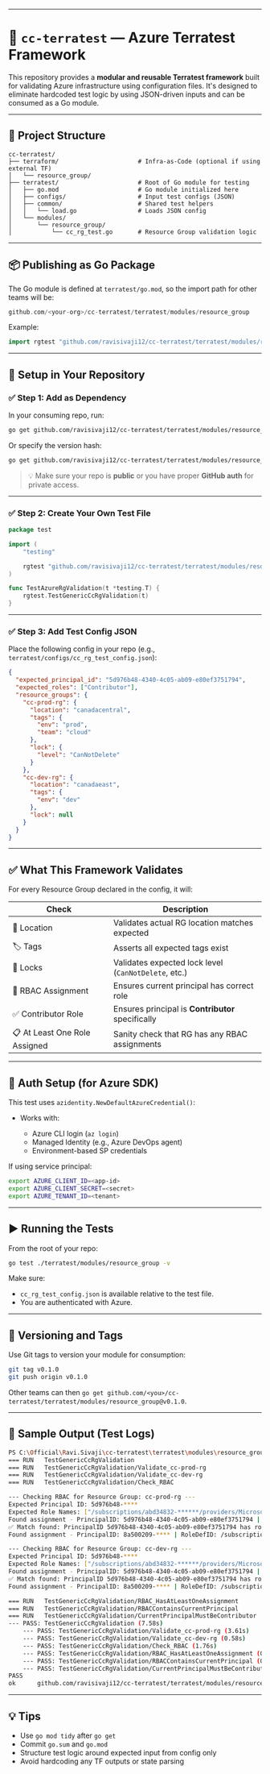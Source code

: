 
---

# 🧪 `cc-terratest` — Azure Terratest Framework

This repository provides a **modular and reusable Terratest framework** built for validating Azure infrastructure using configuration files. It's designed to eliminate hardcoded test logic by using JSON-driven inputs and can be consumed as a Go module.

---

## 📁 Project Structure

```
cc-terratest/
├── terraform/                      # Infra-as-Code (optional if using external TF)
│   └── resource_group/
├── terratest/                      # Root of Go module for testing
│   ├── go.mod                      # Go module initialized here
│   ├── configs/                    # Input test configs (JSON)
│   ├── common/                     # Shared test helpers
│   │   └── load.go                 # Loads JSON config
│   └── modules/
│       └── resource_group/
│           └── cc_rg_test.go       # Resource Group validation logic
```

---

## 📦 Publishing as Go Package

The Go module is defined at `terratest/go.mod`, so the import path for other teams will be:

```go
github.com/<your-org>/cc-terratest/terratest/modules/resource_group
```

Example:

```go
import rgtest "github.com/ravisivaji12/cc-terratest/terratest/modules/resource_group"
```

---

## 🔧 Setup in Your Repository

### ✅ Step 1: Add as Dependency

In your consuming repo, run:

```bash
go get github.com/ravisivaji12/cc-terratest/terratest/modules/resource_group@latest
```

Or specify the version hash:

```bash
go get github.com/ravisivaji12/cc-terratest/terratest/modules/resource_group@v0.0.0-20250728100000-<commit-sha>
```

> 💡 Make sure your repo is **public** or you have proper **GitHub auth** for private access.

---

### ✅ Step 2: Create Your Own Test File

```go
package test

import (
    "testing"

    rgtest "github.com/ravisivaji12/cc-terratest/terratest/modules/resource_group"
)

func TestAzureRgValidation(t *testing.T) {
    rgtest.TestGenericCcRgValidation(t)
}
```

---

### ✅ Step 3: Add Test Config JSON

Place the following config in your repo (e.g., `terratest/configs/cc_rg_test_config.json`):

```json
{
  "expected_principal_id": "5d976b48-4340-4c05-ab09-e80ef3751794",
  "expected_roles": ["Contributor"],
  "resource_groups": {
    "cc-prod-rg": {
      "location": "canadacentral",
      "tags": {
        "env": "prod",
        "team": "cloud"
      },
      "lock": {
        "level": "CanNotDelete"
      }
    },
    "cc-dev-rg": {
      "location": "canadaeast",
      "tags": {
        "env": "dev"
      },
      "lock": null
    }
  }
}
```

---

## ✅ What This Framework Validates

For every Resource Group declared in the config, it will:

| Check                         | Description                                          |
| ----------------------------- | ---------------------------------------------------- |
| 📍 Location                   | Validates actual RG location matches expected        |
| 🏷️ Tags                      | Asserts all expected tags exist                      |
| 🔐 Locks                      | Validates expected lock level (`CanNotDelete`, etc.) |
| 🔑 RBAC Assignment            | Ensures current principal has correct role           |
| ✅ Contributor Role            | Ensures principal is **Contributor** specifically    |
| 📋 At Least One Role Assigned | Sanity check that RG has any RBAC assignments        |

---

## 🔑 Auth Setup (for Azure SDK)

This test uses `azidentity.NewDefaultAzureCredential()`:

* Works with:

  * Azure CLI login (`az login`)
  * Managed Identity (e.g., Azure DevOps agent)
  * Environment-based SP credentials

If using service principal:

```bash
export AZURE_CLIENT_ID=<app-id>
export AZURE_CLIENT_SECRET=<secret>
export AZURE_TENANT_ID=<tenant>
```

---

## ▶️ Running the Tests

From the root of your repo:

```bash
go test ./terratest/modules/resource_group -v
```

Make sure:

* `cc_rg_test_config.json` is available relative to the test file.
* You are authenticated with Azure.

---

## 🚀 Versioning and Tags

Use Git tags to version your module for consumption:

```bash
git tag v0.1.0
git push origin v0.1.0
```

Other teams can then `go get github.com/<you>/cc-terratest/terratest/modules/resource_group@v0.1.0`.

---

## 🧪 Sample Output (Test Logs)

```bash
PS C:\Official\Ravi.Sivaji\cc-terratest\terratest\modules\resource_group> go test -v
=== RUN   TestGenericCcRgValidation
=== RUN   TestGenericCcRgValidation/Validate_cc-prod-rg
=== RUN   TestGenericCcRgValidation/Validate_cc-dev-rg
=== RUN   TestGenericCcRgValidation/Check_RBAC

--- Checking RBAC for Resource Group: cc-prod-rg ---
Expected Principal ID: 5d976b48-****
Expected Role Names: ["/subscriptions/abd34832-******/providers/Microsoft.Authorization/roleDefinitions/b24988ac-42a0-ab88-******"]
Found assignment - PrincipalID: 5d976b48-4340-4c05-ab09-e80ef3751794 | RoleDefID: /subscriptions/abd34832-****/providers/Microsoft.Authorization/roleDefinitions/b24988ac-****
✅ Match found: PrincipalID 5d976b48-4340-4c05-ab09-e80ef3751794 has role /subscriptions/abd34832-****/providers/Microsoft.Authorization/roleDefinitions/b24988ac-****
Found assignment - PrincipalID: 8a500209-**** | RoleDefID: /subscriptions/abd34832-****/providers/Microsoft.Authorization/roleDefinitions/b24988ac-****

--- Checking RBAC for Resource Group: cc-dev-rg ---
Expected Principal ID: 5d976b48-****
Expected Role Names: ["/subscriptions/abd34832-******/providers/Microsoft.Authorization/roleDefinitions/b24988ac-******"]
Found assignment - PrincipalID: 5d976b48-4340-4c05-ab09-e80ef3751794 | RoleDefID: /subscriptions/abd34832-****/providers/Microsoft.Authorization/roleDefinitions/b24988ac-****
✅ Match found: PrincipalID 5d976b48-4340-4c05-ab09-e80ef3751794 has role /subscriptions/abd34832-****/providers/Microsoft.Authorization/roleDefinitions/b24988ac-****
Found assignment - PrincipalID: 8a500209-**** | RoleDefID: /subscriptions/abd34832-****/providers/Microsoft.Authorization/roleDefinitions/b24988ac-6180-42a0-ab88-20f7382dd24c

=== RUN   TestGenericCcRgValidation/RBAC_HasAtLeastOneAssignment
=== RUN   TestGenericCcRgValidation/RBACContainsCurrentPrincipal
=== RUN   TestGenericCcRgValidation/CurrentPrincipalMustBeContributor
--- PASS: TestGenericCcRgValidation (7.58s)
    --- PASS: TestGenericCcRgValidation/Validate_cc-prod-rg (3.61s)
    --- PASS: TestGenericCcRgValidation/Validate_cc-dev-rg (0.58s)
    --- PASS: TestGenericCcRgValidation/Check_RBAC (1.76s)
    --- PASS: TestGenericCcRgValidation/RBAC_HasAtLeastOneAssignment (0.68s)
    --- PASS: TestGenericCcRgValidation/RBACContainsCurrentPrincipal (0.45s)
    --- PASS: TestGenericCcRgValidation/CurrentPrincipalMustBeContributor (0.49s)
PASS
ok      github.com/ravisivaji12/cc-terratest/terratest/modules/resource_group   11.649s
```

---

## 💡 Tips

* Use `go mod tidy` after `go get`
* Commit `go.sum` and `go.mod`
* Structure test logic around expected input from config only
* Avoid hardcoding any TF outputs or state parsing
